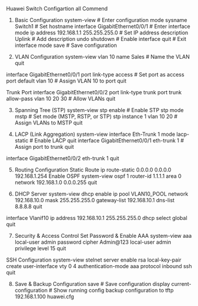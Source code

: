Huawei Switch Configartion all Commend 




1. Basic Configuration
system-view                                              # Enter configuration mode
sysname Switch1                                     # Set hostname
interface GigabitEthernet0/0/1              # Enter interface mode
ip address 192.168.1.1 255.255.255.0  # Set IP address
description Uplink                              # Add description
undo shutdown                                # Enable interface
quit                                                # Exit interface mode
save                                             # Save configuration

2. VLAN Configuration
system-view
vlan 10
name Sales                                  # Name the VLAN
quit

interface GigabitEthernet0/0/1
port link-type access                 # Set port as access
port default vlan 10                   # Assign VLAN 10 to port
quit

Trunk Port
interface GigabitEthernet0/0/2
port link-type trunk
port trunk allow-pass vlan 10 20 30       # Allow VLANs
quit


3. Spanning Tree (STP)
system-view
stp enable                             # Enable STP
stp mode mstp                    # Set mode (MSTP, RSTP, or STP)
stp instance 1 vlan 10 20    # Assign VLANs to MSTP
quit

4. LACP (Link Aggregation)
system-view
interface Eth-Trunk 1
mode lacp-static                        # Enable LACP
quit
interface GigabitEthernet0/0/1
eth-trunk 1                              # Assign port to trunk
quit

interface GigabitEthernet0/0/2
eth-trunk 1
quit

5. Routing Configuration
Static Route
ip route-static 0.0.0.0 0.0.0.0 192.168.1.254
Enable OSPF
system-view
ospf 1 router-id 1.1.1.1
area 0
network 192.168.1.0 0.0.0.255
quit

6. DHCP Server
system-view
dhcp enable
ip pool VLAN10_POOL
network 192.168.10.0 mask 255.255.255.0
gateway-list 192.168.10.1
dns-list 8.8.8.8
quit

interface Vlanif10
ip address 192.168.10.1 255.255.255.0
dhcp select global
quit

7. Security & Access Control
Set Password & Enable AAA
system-view
aaa
local-user admin password cipher Admin@123
local-user admin privilege level 15
quit

SSH Configuration
system-view
stelnet server enable
rsa local-key-pair create
user-interface vty 0 4
authentication-mode aaa
protocol inbound ssh
quit

8. Save & Backup Configuration
save                                                                                # Save configuration
display current-configuration                                        # Show running config
backup configuration to tftp 192.168.1.100 huawei.cfg

